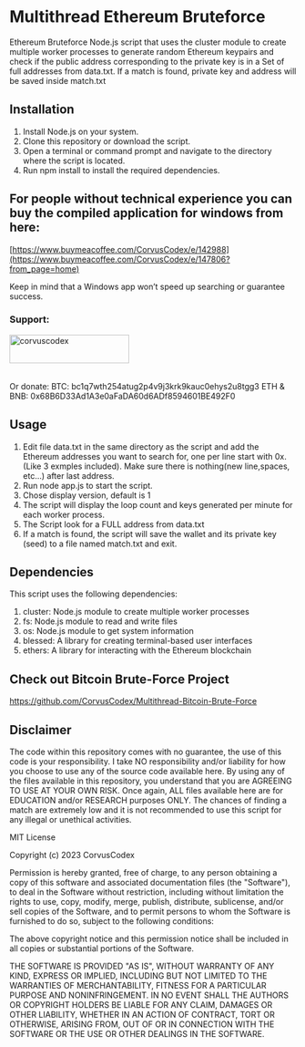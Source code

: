 # Multithread Ethereum Bruteforce
Ethereum Bruteforce Node.js script that uses the cluster module to create multiple worker processes to generate random Ethereum keypairs and check if the public address corresponding to the private key is in a Set of full addresses from data.txt. If a match is found, private key and address will be saved inside match.txt

## Installation

1. Install Node.js on your system.
2. Clone this repository or download the script.
3. Open a terminal or command prompt and navigate to the directory where the script is located.
4. Run npm install to install the required dependencies.

## For people without technical experience you can buy the compiled application for windows from here:
[https://www.buymeacoffee.com/CorvusCodex/e/142988](https://www.buymeacoffee.com/CorvusCodex/e/147806?from_page=home)

Keep in mind that a Windows app won’t speed up searching or guarantee success.

<h3 align="left">Support:</h3>
<p><a href="https://www.buymeacoffee.com/corvuscodex"> <img align="left" src="https://cdn.buymeacoffee.com/buttons/v2/default-yellow.png" height="50" width="210" alt="corvuscodex" /></a></p><br><br>

<br><br>
Or donate:
BTC: bc1q7wth254atug2p4v9j3krk9kauc0ehys2u8tgg3
ETH & BNB: 0x68B6D33Ad1A3e0aFaDA60d6ADf8594601BE492F0

## Usage

1. Edit file data.txt in the same directory as the script and add the Ethereum addresses you want to search for, one per line start with 0x. (Like 3 exmples included). Make sure there is nothing(new line,spaces, etc...) after last address.
2. Run node app.js to start the script.
3. Chose display version, default is 1
4. The script will display the loop count and keys generated per minute for each worker process.
5. The Script look for a FULL address from data.txt
6. If a match is found, the script will save the wallet and its private key (seed) to a file named match.txt and exit.

## Dependencies
This script uses the following dependencies:

1. cluster: Node.js module to create multiple worker processes
2. fs: Node.js module to read and write files
3. os: Node.js module to get system information
4. blessed: A library for creating terminal-based user interfaces
5. ethers: A library for interacting with the Ethereum blockchain

## Check out Bitcoin Brute-Force Project
https://github.com/CorvusCodex/Multithread-Bitcoin-Brute-Force

## Disclaimer

The code within this repository comes with no guarantee, the use of this code is your responsibility. I take NO responsibility and/or liability for how you choose to use any of the source code available here. By using any of the files available in this repository, you understand that you are AGREEING TO USE AT YOUR OWN RISK. Once again, ALL files available here are for EDUCATION and/or RESEARCH purposes ONLY. The chances of finding a match are extremely low and it is not recommended to use this script for any illegal or unethical activities.


MIT License

Copyright (c) 2023 CorvusCodex

Permission is hereby granted, free of charge, to any person obtaining a copy
of this software and associated documentation files (the "Software"), to deal
in the Software without restriction, including without limitation the rights
to use, copy, modify, merge, publish, distribute, sublicense, and/or sell
copies of the Software, and to permit persons to whom the Software is
furnished to do so, subject to the following conditions:

The above copyright notice and this permission notice shall be included in all
copies or substantial portions of the Software.

THE SOFTWARE IS PROVIDED "AS IS", WITHOUT WARRANTY OF ANY KIND, EXPRESS OR
IMPLIED, INCLUDING BUT NOT LIMITED TO THE WARRANTIES OF MERCHANTABILITY,
FITNESS FOR A PARTICULAR PURPOSE AND NONINFRINGEMENT. IN NO EVENT SHALL THE
AUTHORS OR COPYRIGHT HOLDERS BE LIABLE FOR ANY CLAIM, DAMAGES OR OTHER
LIABILITY, WHETHER IN AN ACTION OF CONTRACT, TORT OR OTHERWISE, ARISING FROM,
OUT OF OR IN CONNECTION WITH THE SOFTWARE OR THE USE OR OTHER DEALINGS IN THE
SOFTWARE.
